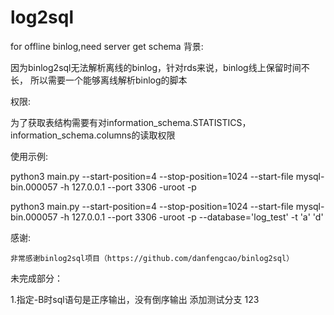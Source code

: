 # log2sql
for offline binlog,need server get schema
背景:

   因为binlog2sql无法解析离线的binlog，针对rds来说，binlog线上保留时间不长，
   所以需要一个能够离线解析binlog的脚本
   
权限:

   为了获取表结构需要有对information_schema.STATISTICS，information_schema.columns的读取权限
    
使用示例:

   python3 main.py --start-position=4 --stop-position=1024  --start-file mysql-bin.000057 -h 127.0.0.1 --port 3306 -uroot -p
   
   python3 main.py --start-position=4 --stop-position=1024  --start-file mysql-bin.000057 -h 127.0.0.1 --port 3306 -uroot -p --database='log_test' -t 'a'     'd'   

感谢:

    非常感谢binlog2sql项目（https://github.com/danfengcao/binlog2sql）
    
    
未完成部分：

   
   1.指定-B时sql语句是正序输出，没有倒序输出
   添加测试分支 
   123 
